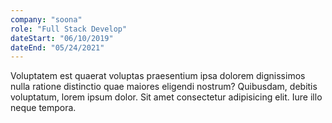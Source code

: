 ```yaml
---
company: "soona"
role: "Full Stack Develop"
dateStart: "06/10/2019"
dateEnd: "05/24/2021"
---
```


Voluptatem est quaerat voluptas praesentium ipsa dolorem dignissimos nulla ratione distinctio quae maiores eligendi nostrum? Quibusdam, debitis voluptatum, lorem ipsum dolor. Sit amet consectetur adipisicing elit. Iure illo neque tempora.

